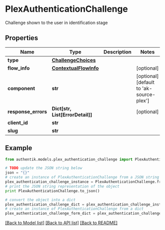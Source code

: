 # PlexAuthenticationChallenge

Challenge shown to the user in identification stage

## Properties
Name | Type | Description | Notes
------------ | ------------- | ------------- | -------------
**type** | [**ChallengeChoices**](ChallengeChoices.md) |  | 
**flow_info** | [**ContextualFlowInfo**](ContextualFlowInfo.md) |  | [optional] 
**component** | **str** |  | [optional] [default to 'ak-source-plex']
**response_errors** | **Dict[str, List[ErrorDetail]]** |  | [optional] 
**client_id** | **str** |  | 
**slug** | **str** |  | 

## Example

```python
from authentik.models.plex_authentication_challenge import PlexAuthenticationChallenge

# TODO update the JSON string below
json = "{}"
# create an instance of PlexAuthenticationChallenge from a JSON string
plex_authentication_challenge_instance = PlexAuthenticationChallenge.from_json(json)
# print the JSON string representation of the object
print PlexAuthenticationChallenge.to_json()

# convert the object into a dict
plex_authentication_challenge_dict = plex_authentication_challenge_instance.to_dict()
# create an instance of PlexAuthenticationChallenge from a dict
plex_authentication_challenge_form_dict = plex_authentication_challenge.from_dict(plex_authentication_challenge_dict)
```
[[Back to Model list]](../README.md#documentation-for-models) [[Back to API list]](../README.md#documentation-for-api-endpoints) [[Back to README]](../README.md)


